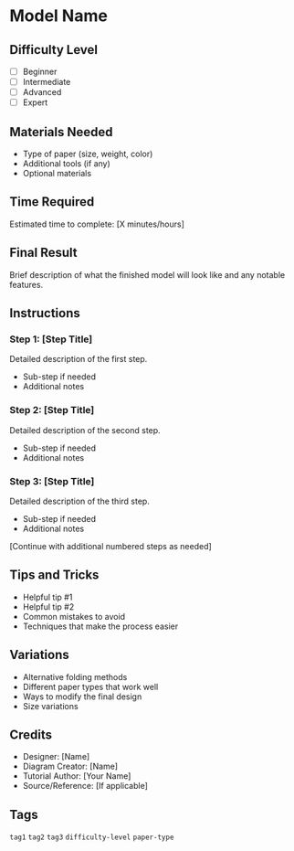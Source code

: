 # Model Name

## Difficulty Level
- [ ] Beginner
- [ ] Intermediate
- [ ] Advanced
- [ ] Expert

## Materials Needed
- Type of paper (size, weight, color)
- Additional tools (if any)
- Optional materials

## Time Required
Estimated time to complete: [X minutes/hours]

## Final Result
Brief description of what the finished model will look like and any notable features.

## Instructions

### Step 1: [Step Title]
Detailed description of the first step.
- Sub-step if needed
- Additional notes

### Step 2: [Step Title]
Detailed description of the second step.
- Sub-step if needed
- Additional notes

### Step 3: [Step Title]
Detailed description of the third step.
- Sub-step if needed
- Additional notes

[Continue with additional numbered steps as needed]

## Tips and Tricks
- Helpful tip #1
- Helpful tip #2
- Common mistakes to avoid
- Techniques that make the process easier

## Variations
- Alternative folding methods
- Different paper types that work well
- Ways to modify the final design
- Size variations

## Credits
- Designer: [Name]
- Diagram Creator: [Name]
- Tutorial Author: [Your Name]
- Source/Reference: [If applicable]

## Tags
`tag1` `tag2` `tag3` `difficulty-level` `paper-type`

